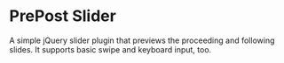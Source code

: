 # PrePost Slider

A simple jQuery slider plugin that previews the proceeding and following slides. It supports basic swipe and keyboard input, too.
